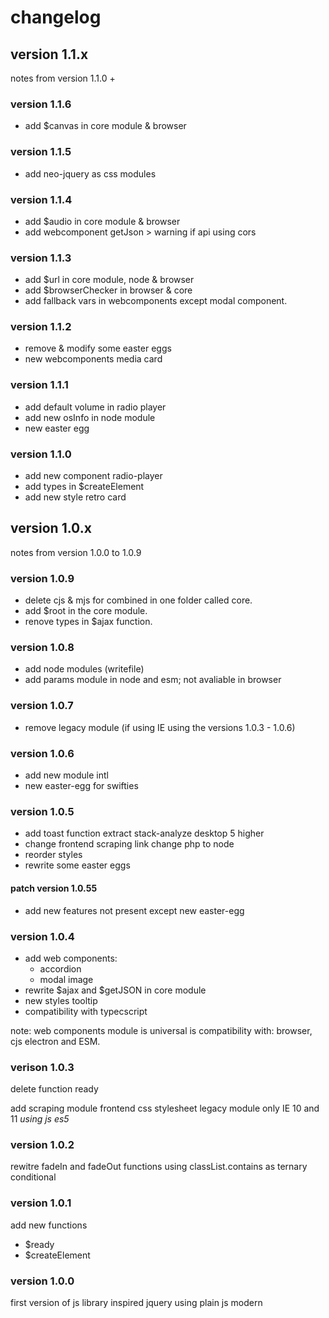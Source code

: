 # changelog

## version 1.1.x
notes from version 1.1.0 +

### version 1.1.6
- add $canvas in core module & browser

### version 1.1.5
- add neo-jquery as css modules

### version 1.1.4
- add $audio in core module & browser
- add webcomponent getJson > warning if api using cors

### version 1.1.3
- add $url in core module, node & browser
- add $browserChecker in browser & core
- add fallback vars in webcomponents except modal component.

### version 1.1.2
- remove & modify some easter eggs
- new webcomponents media card

### version 1.1.1
- add default volume in radio player
- add new osInfo in node module
- new easter egg

### version 1.1.0
- add new component radio-player
- add types in $createElement
- add new style retro card

## version 1.0.x
notes from version 1.0.0 to 1.0.9

### version 1.0.9
- delete cjs & mjs for combined in one folder called core.
- add $root in the core module.
- renove types in $ajax function.

### version 1.0.8
- add node modules (writefile)
- add params module in node and esm; not avaliable in browser

### version 1.0.7
- remove legacy module (if using IE using the versions 1.0.3 - 1.0.6)

### version 1.0.6
- add new module intl
- new easter-egg for swifties

### version 1.0.5
- add toast function extract stack-analyze desktop 5 higher
- change frontend scraping link change php to node
- reorder styles
- rewrite some easter eggs
#### patch version 1.0.55
- add new features not present except new easter-egg

### version 1.0.4
- add web components:
  - accordion
  - modal image
- rewrite $ajax and $getJSON in core module
- new styles tooltip
- compatibility with typecscript

note: web components module is universal is compatibility with: browser, cjs electron and ESM.

### verison 1.0.3

delete function ready

add scraping module frontend
css stylesheet
legacy module only IE 10 and 11 *using js es5*

### version 1.0.2

rewitre fadeIn and fadeOut functions using classList.contains as ternary conditional

### version 1.0.1

add new functions 
 - $ready
 - $createElement

### version 1.0.0

first version of js library inspired jquery using plain js modern
